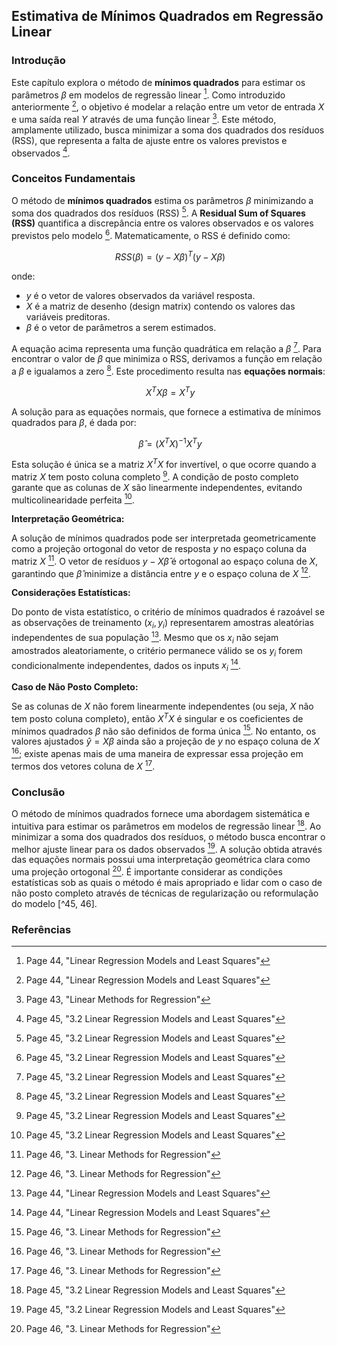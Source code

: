 ## Estimativa de Mínimos Quadrados em Regressão Linear

### Introdução
Este capítulo explora o método de **mínimos quadrados** para estimar os parâmetros $\beta$ em modelos de regressão linear [^44]. Como introduzido anteriormente [^44], o objetivo é modelar a relação entre um vetor de entrada $X$ e uma saída real $Y$ através de uma função linear [^43]. Este método, amplamente utilizado, busca minimizar a soma dos quadrados dos resíduos (RSS), que representa a falta de ajuste entre os valores previstos e observados [^45].

### Conceitos Fundamentais

O método de **mínimos quadrados** estima os parâmetros $\beta$ minimizando a soma dos quadrados dos resíduos (RSS) [^45]. A **Residual Sum of Squares (RSS)** quantifica a discrepância entre os valores observados e os valores previstos pelo modelo [^45]. Matematicamente, o RSS é definido como:

$$\
RSS(\beta) = (y - X\beta)^T (y - X\beta)
$$

onde:
*  $y$ é o vetor de valores observados da variável resposta.
*  $X$ é a matriz de desenho (design matrix) contendo os valores das variáveis preditoras.
*  $\beta$ é o vetor de parâmetros a serem estimados.

A equação acima representa uma função quadrática em relação a $\beta$ [^45]. Para encontrar o valor de $\beta$ que minimiza o RSS, derivamos a função em relação a $\beta$ e igualamos a zero [^45]. Este procedimento resulta nas **equações normais**:

$$\
X^T X \beta = X^T y
$$

A solução para as equações normais, que fornece a estimativa de mínimos quadrados para $\beta$, é dada por:

$$\
\hat{\beta} = (X^T X)^{-1} X^T y
$$

Esta solução é única se a matriz $X^T X$ for invertível, o que ocorre quando a matriz $X$ tem posto coluna completo [^45]. A condição de posto completo garante que as colunas de $X$ são linearmente independentes, evitando multicolinearidade perfeita [^45].

**Interpretação Geométrica:**

A solução de mínimos quadrados pode ser interpretada geometricamente como a projeção ortogonal do vetor de resposta $y$ no espaço coluna da matriz $X$ [^46]. O vetor de resíduos $y - X\hat{\beta}$ é ortogonal ao espaço coluna de $X$, garantindo que $\hat{\beta}$ minimize a distância entre $y$ e o espaço coluna de $X$ [^46].

**Considerações Estatísticas:**

Do ponto de vista estatístico, o critério de mínimos quadrados é razoável se as observações de treinamento $(x_i, y_i)$ representarem amostras aleatórias independentes de sua população [^44]. Mesmo que os $x_i$ não sejam amostrados aleatoriamente, o critério permanece válido se os $y_i$ forem condicionalmente independentes, dados os inputs $x_i$ [^44].

**Caso de Não Posto Completo:**

Se as colunas de $X$ não forem linearmente independentes (ou seja, $X$ não tem posto coluna completo), então $X^T X$ é singular e os coeficientes de mínimos quadrados $\beta$ não são definidos de forma única [^46]. No entanto, os valores ajustados $\hat{y} = X\beta$ ainda são a projeção de $y$ no espaço coluna de $X$ [^46]; existe apenas mais de uma maneira de expressar essa projeção em termos dos vetores coluna de $X$ [^46].

### Conclusão

O método de mínimos quadrados fornece uma abordagem sistemática e intuitiva para estimar os parâmetros em modelos de regressão linear [^45]. Ao minimizar a soma dos quadrados dos resíduos, o método busca encontrar o melhor ajuste linear para os dados observados [^45]. A solução obtida através das equações normais possui uma interpretação geométrica clara como uma projeção ortogonal [^46]. É importante considerar as condições estatísticas sob as quais o método é mais apropriado e lidar com o caso de não posto completo através de técnicas de regularização ou reformulação do modelo [^45, 46].

### Referências
[^43]: Page 43, "Linear Methods for Regression"
[^44]: Page 44, "Linear Regression Models and Least Squares"
[^45]: Page 45, "3.2 Linear Regression Models and Least Squares"
[^46]: Page 46, "3. Linear Methods for Regression"
<!-- END -->